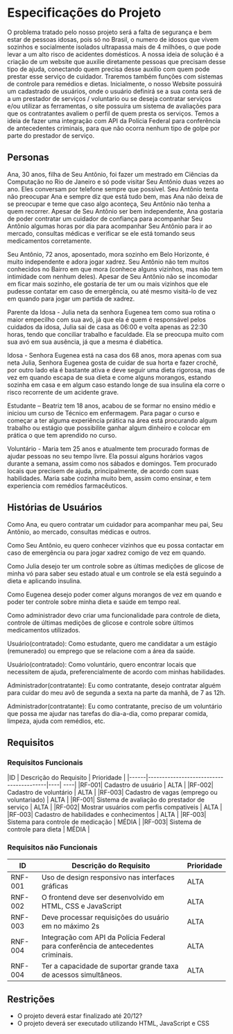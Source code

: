 # Especificações do Projeto

<!-- Definição do problema e ideia de solução a partir da perspectiva do usuário. É composta pela definição do  diagrama de personas, histórias de usuários, requisitos funcionais e não funcionais além das restrições do projeto.

Apresente uma visão geral do que será abordado nesta parte do documento, enumerando as técnicas e/ou ferramentas utilizadas para realizar a especificações do projeto -->

O problema tratado pelo nosso projeto será a falta de segurança e bem estar de pessoas idosas, pois só no Brasil, o numero de idosos que vivem sozinhos e socialmente isolados ultrapassa mais de 4 milhões, o que pode levar a um alto risco de acidentes domésticos. A nossa ideia de solução é a criação de um website que auxilie diretamente pessoas que precisam desse tipo de ajuda, conectando quem precisa desse auxilio com quem pode prestar esse serviço de cuidador. Traremos também funções com sistemas de controle para remédios e dietas. 
Inicialmente, o nosso Website possuirá um cadastrado de usuários, onde o usuário definirá se a sua conta será de a um prestador de serviços / voluntario ou se deseja contratar serviços e/ou utilizar as ferramentas, o site possuíra um sistema de avaliações para que os contratantes avaliem o perfil de quem presta os serviços. Temos a ideia de fazer uma integração com API da Polícia Federal para conferência de antecedentes criminais, para que não ocorra nenhum tipo de golpe por parte do prestador de serviço.


## Personas

<!-- Pedro Paulo tem 26 anos, é arquiteto recém-formado e autônomo. Pensa em se desenvolver profissionalmente através de um mestrado fora do país, pois adora viajar, é solteiro e sempre quis fazer um intercâmbio. Está buscando uma agência que o ajude a encontrar universidades na Europa que aceitem alunos estrangeiros.

Enumere e detalhe as personas da sua solução. Para tanto, baseie-se tanto nos documentos disponibilizados na disciplina e/ou nos seguintes links:

> **Links Úteis**:
> - [Rock Content](https://rockcontent.com/blog/personas/)
> - [Hotmart](https://blog.hotmart.com/pt-br/como-criar-persona-negocio/)
> - [O que é persona?](https://resultadosdigitais.com.br/blog/persona-o-que-e/)
> - [Persona x Público-alvo](https://flammo.com.br/blog/persona-e-publico-alvo-qual-a-diferenca/)
> - [Mapa de Empatia](https://resultadosdigitais.com.br/blog/mapa-da-empatia/)
> - [Mapa de Stalkeholders](https://www.racecomunicacao.com.br/blog/como-fazer-o-mapeamento-de-stakeholders/)
>
Lembre-se que você deve ser enumerar e descrever precisamente e personalizada todos os clientes ideais que sua solução almeja. -->

Ana, 30 anos, filha de Seu Antônio, foi fazer um mestrado em Ciências da Computação no Rio de Janeiro e só pode visitar Seu Antônio duas vezes ao ano. Eles conversam por telefone sempre que possível. Seu Antônio tenta não preocupar Ana e sempre diz que está tudo bem, mas Ana não deixa de se preocupar e teme que caso algo aconteça, Seu Antônio não tenha a quem recorrer. Apesar de Seu Antônio ser bem independente, Ana gostaria de poder contratar um cuidador de confiança para acompanhar Seu Antônio algumas horas por dia para acompanhar Seu Antônio para ir ao mercado, consultas médicas e verificar se ele está tomando seus medicamentos corretamente.  

Seu Antônio, 72 anos, aposentado, mora sozinho em Belo Horizonte, é muito independente e adora jogar xadrez. Seu Antônio não tem muitos conhecidos no Bairro em que mora (conhece alguns vizinhos, mas não tem intimidade com nenhum deles). Apesar de Seu Antônio não se incomodar em ficar mais sozinho, ele gostaria de ter um ou mais vizinhos que ele pudesse contatar em caso de emergência, ou até mesmo visitá-lo de vez em quando para jogar um partida de xadrez. 

Parente da Idosa - Julia neta da senhora Eugenea tem como sua rotina o maior empecilho com sua avó, já que ela é quem é responsável pelos cuidados da idosa, Julia sai de casa as 06:00 e volta apenas as 22:30 horas, tendo que conciliar trabalho e faculdade. Ela se preocupa muito com sua avó em sua ausência, já que a mesma é diabética.

Idosa - Senhora Eugenea está na casa dos 68 anos, mora apenas com sua neta Julia, Senhora Eugenea gosta de cuidar de sua horta e fazer crochê, por outro lado ela é bastante ativa e deve seguir uma dieta rigorosa, mas de vez em quando escapa de sua dieta e come alguns morangos, estando sozinha em casa e em algum caso estando longe de sua insulina ela corre o risco recorrente de um acidente grave.

Estudante – Beatriz tem 18 anos, acabou de se formar no ensino médio e iniciou um curso de Técnico em enfermagem. Para pagar o curso e começar a ter alguma experiência prática na área está procurando algum trabalho ou estágio que possibilite ganhar algum dinheiro e colocar em prática o que tem aprendido no curso. 

Voluntário - Maria tem 25 anos e atualmente tem procurado formas de ajudar pessoas no seu tempo livre. Ela possui alguns horários vagos durante a semana, assim como nos sábados e domingos. Tem procurado locais que precisem de ajuda, principalmente, de acordo com suas habilidades. Maria sabe cozinha muito bem, assim como ensinar, e tem experiencia com remédios  farmacêuticos. 



## Histórias de Usuários

<!-- Com base na análise das personas forma identificadas as seguintes histórias de usuários:

|EU COMO... `PERSONA`| QUERO/PRECISO ... `FUNCIONALIDADE` |PARA ... `MOTIVO/VALOR`                 |
|--------------------|------------------------------------|----------------------------------------|
|Usuário do sistema  | Registrar minhas tarefas           | Não esquecer de fazê-las               |
|Administrador       | Alterar permissões                 | Permitir que possam administrar contas |

Apresente aqui as histórias de usuário que são relevantes para o projeto de sua solução. As Histórias de Usuário consistem em uma ferramenta poderosa para a compreensão e elicitação dos requisitos funcionais e não funcionais da sua aplicação. Se possível, agrupe as histórias de usuário por contexto, para facilitar consultas recorrentes à essa parte do documento.

> **Links Úteis**:
> - [Histórias de usuários com exemplos e template](https://www.atlassian.com/br/agile/project-management/user-stories)
> - [Como escrever boas histórias de usuário (User Stories)](https://medium.com/vertice/como-escrever-boas-users-stories-hist%C3%B3rias-de-usu%C3%A1rios-b29c75043fac)
> - [User Stories: requisitos que humanos entendem](https://www.luiztools.com.br/post/user-stories-descricao-de-requisitos-que-humanos-entendem/)
> - [Histórias de Usuários: mais exemplos](https://www.reqview.com/doc/user-stories-example.html)
> - [9 Common User Story Mistakes](https://airfocus.com/blog/user-story-mistakes/) -->


Como Ana, eu quero contratar um cuidador para acompanhar meu pai, Seu Antônio, ao mercado, consultas médicas e outros. 

Como Seu Antônio, eu quero conhecer vizinhos que eu possa contactar em caso de emergência ou para jogar xadrez comigo de vez em quando. 

Como Julia desejo ter um controle sobre as últimas medições de glicose de minha vó para saber seu estado atual e um controle se ela está seguindo a dieta e aplicando insulina.

Como Eugenea desejo poder comer alguns morangos de vez em quando e poder ter controle sobre minha dieta e saúde em tempo real.

Como administrador devo criar uma funcionalidade para controle de dieta, controle de últimas medições de glicose e controle sobre últimos medicamentos utilizados.

Usuário(contratado): Como estudante, quero me candidatar a um estágio (remunerado) ou emprego que se relacione com a área da saúde. 

Usuário(contratado): Como voluntário, quero encontrar locais que necessitem de ajuda, preferencialmente de acordo com minhas habilidades. 

Administrador(contratante): Eu como contratante, desejo contratar alguém para cuidar do meu avô de segunda a sexta na parte da manhã, de 7 as 12h. 

Administrador(contratante): Eu como contratante, preciso de um voluntário que possa me ajudar nas tarefas do dia-a-dia, como preparar comida, limpeza, ajuda com remédios, etc.


## Requisitos

<!-- As tabelas que se seguem apresentam os requisitos funcionais e não funcionais que detalham o escopo do projeto. -->

### Requisitos Funcionais

|ID    | Descrição do Requisito  | Prioridade |
|------|-----------------------------------------|----| ----|
|RF-001| Cadastro de usuário  | ALTA |
|RF-002| Cadastro de voluntário  | ALTA |
|RF-003| Cadastro de vagas (emprego ou voluntariado) | ALTA |
|RF-001| Sistema de avaliação do prestador de serviço  | ALTA |
|RF-002| Mostrar usuários com perfis compativeis | ALTA | 
|RF-003| Cadastro de habilidades e conhecimentos | ALTA |
|RF-003| Sistema para controle de medicação | MÉDIA |
|RF-003| Sistema de controle para dieta | MÉDIA |

### Requisitos não Funcionais

<!-- |ID     | Descrição do Requisito  |Prioridade |
|-------|-------------------------|----|
|RNF-001| O sistema deve ser responsivo para rodar em um dispositivos móvel | MÉDIA | 
|RNF-002| Deve processar requisições do usuário em no máximo 3s |  BAIXA | 

Com base nas Histórias de Usuário, enumere os requisitos da sua solução. Classifique esses requisitos em dois grupos:

- [Requisitos Funcionais
 (RF)](https://pt.wikipedia.org/wiki/Requisito_funcional):
 correspondem a uma funcionalidade que deve estar presente na
  plataforma (ex: cadastro de usuário).
- [Requisitos Não Funcionais
  (RNF)](https://pt.wikipedia.org/wiki/Requisito_n%C3%A3o_funcional):
  correspondem a uma característica técnica, seja de usabilidade,
  desempenho, confiabilidade, segurança ou outro (ex: suporte a
  dispositivos iOS e Android).
Lembre-se que cada requisito deve corresponder à uma e somente uma
característica alvo da sua solução. Além disso, certifique-se de que
todos os aspectos capturados nas Histórias de Usuário foram cobertos. -->

|ID     | Descrição do Requisito  |Prioridade |
|-------|-------------------------|----|
|RNF-001| Uso de design responsivo nas interfaces gráficas | ALTA |
|RNF-002| O frontend deve ser desenvolvido em HTML, CSS e JavaScript | ALTA |
|RNF-003| Deve processar requisições do usuário em no máximo 2s | ALTA |
|RNF-004| Integração com API da Polícia Federal para conferência de antecedentes criminais. | ALTA |
|RNF-004| Ter a capacidade de suportar grande taxa de acessos simultâneos. | ALTA |



## Restrições

<!-- O projeto está restrito pelos itens apresentados na tabela a seguir.

|ID| Restrição                                             |
|--|-------------------------------------------------------|
|01| O projeto deverá ser entregue até o final do semestre |
|02| Não pode ser desenvolvido um módulo de backend        |


Enumere as restrições à sua solução. Lembre-se de que as restrições geralmente limitam a solução candidata.

> **Links Úteis**:
> - [O que são Requisitos Funcionais e Requisitos Não Funcionais?](https://codificar.com.br/requisitos-funcionais-nao-funcionais/)
> - [O que são requisitos funcionais e requisitos não funcionais?](https://analisederequisitos.com.br/requisitos-funcionais-e-requisitos-nao-funcionais-o-que-sao/) -->

- O projeto deverá estar finalizado até 20/12? 
- O projeto deverá ser executado utilizando HTML, JavaScript e CSS

